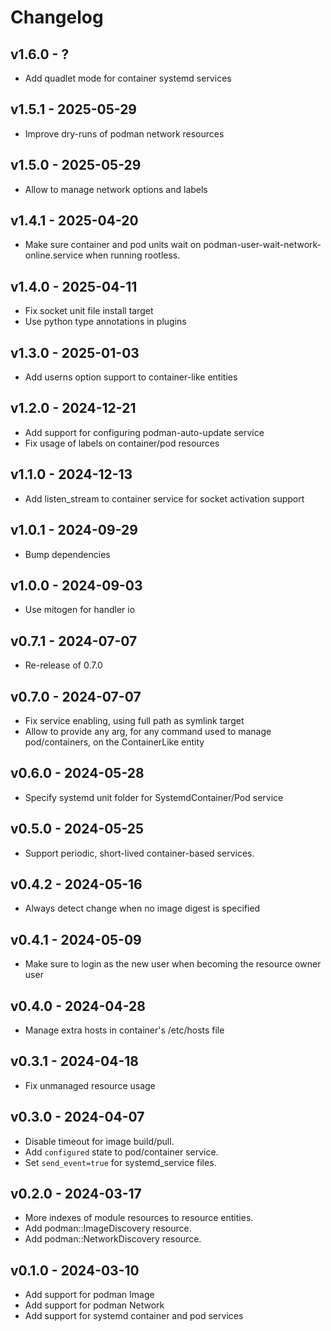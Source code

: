 # Changelog

## v1.6.0 - ?

- Add quadlet mode for container systemd services

## v1.5.1 - 2025-05-29

- Improve dry-runs of podman network resources

## v1.5.0 - 2025-05-29

- Allow to manage network options and labels

## v1.4.1 - 2025-04-20

- Make sure container and pod units wait on podman-user-wait-network-online.service when running rootless.

## v1.4.0 - 2025-04-11

- Fix socket unit file install target
- Use python type annotations in plugins

## v1.3.0 - 2025-01-03

- Add userns option support to container-like entities

## v1.2.0 - 2024-12-21

- Add support for configuring podman-auto-update service
- Fix usage of labels on container/pod resources

## v1.1.0 - 2024-12-13

- Add listen_stream to container service for socket activation support

## v1.0.1 - 2024-09-29

- Bump dependencies

## v1.0.0 - 2024-09-03

- Use mitogen for handler io

## v0.7.1 - 2024-07-07

- Re-release of 0.7.0

## v0.7.0 - 2024-07-07

- Fix service enabling, using full path as symlink target
- Allow to provide any arg, for any command used to manage pod/containers, on the ContainerLike entity

## v0.6.0 - 2024-05-28

- Specify systemd unit folder for SystemdContainer/Pod service

## v0.5.0 - 2024-05-25

- Support periodic, short-lived container-based services.

## v0.4.2 - 2024-05-16

- Always detect change when no image digest is specified

## v0.4.1 - 2024-05-09

- Make sure to login as the new user when becoming the resource owner user

## v0.4.0 - 2024-04-28

- Manage extra hosts in container's /etc/hosts file

## v0.3.1 - 2024-04-18

- Fix unmanaged resource usage

## v0.3.0 - 2024-04-07

- Disable timeout for image build/pull.
- Add `configured` state to pod/container service.
- Set `send_event=true` for systemd_service files.

## v0.2.0 - 2024-03-17

- More indexes of module resources to resource entities.
- Add podman::ImageDiscovery resource.
- Add podman::NetworkDiscovery resource.

## v0.1.0 - 2024-03-10

- Add support for podman Image
- Add support for podman Network
- Add support for systemd container and pod services
